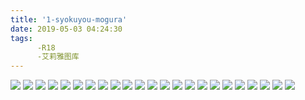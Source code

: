 ```yaml
---
title: '1-syokuyou-mogura'
date: 2019-05-03 04:24:30
tags:
	  -R18
	  -艾莉雅图库
---
```

![](https://cdn.jsdelivr.net/gh/Nyaplus-Beta/stcdn@1.4/img/1-syokuyou-mogura/s1.jpg)
![](https://cdn.jsdelivr.net/gh/Nyaplus-Beta/stcdn@1.4/img/1-syokuyou-mogura/s2.jpg)
![](https://cdn.jsdelivr.net/gh/Nyaplus-Beta/stcdn@1.4/img/1-syokuyou-mogura/s3.jpg)
![](https://cdn.jsdelivr.net/gh/Nyaplus-Beta/stcdn@1.4/img/1-syokuyou-mogura/s4.jpg)
![](https://cdn.jsdelivr.net/gh/Nyaplus-Beta/stcdn@1.4/img/1-syokuyou-mogura/s5.jpg)
![](https://cdn.jsdelivr.net/gh/Nyaplus-Beta/stcdn@1.4/img/1-syokuyou-mogura/s6.jpg)
![](https://cdn.jsdelivr.net/gh/Nyaplus-Beta/stcdn@1.4/img/1-syokuyou-mogura/s7.jpg)
![](https://cdn.jsdelivr.net/gh/Nyaplus-Beta/stcdn@1.4/img/1-syokuyou-mogura/s8.jpg)
![](https://cdn.jsdelivr.net/gh/Nyaplus-Beta/stcdn@1.4/img/1-syokuyou-mogura/s9.jpg)
![](https://cdn.jsdelivr.net/gh/Nyaplus-Beta/stcdn@1.4/img/1-syokuyou-mogura/s10.jpg)
![](https://cdn.jsdelivr.net/gh/Nyaplus-Beta/stcdn@1.4/img/1-syokuyou-mogura/s11.jpg)
![](https://cdn.jsdelivr.net/gh/Nyaplus-Beta/stcdn@1.4/img/1-syokuyou-mogura/s12.jpg)
![](https://cdn.jsdelivr.net/gh/Nyaplus-Beta/stcdn@1.4/img/1-syokuyou-mogura/s13.jpg)
![](https://cdn.jsdelivr.net/gh/Nyaplus-Beta/stcdn@1.4/img/1-syokuyou-mogura/s14.jpg)
![](https://cdn.jsdelivr.net/gh/Nyaplus-Beta/stcdn@1.4/img/1-syokuyou-mogura/s15.jpg)
![](https://cdn.jsdelivr.net/gh/Nyaplus-Beta/stcdn@1.4/img/1-syokuyou-mogura/s16.jpg)
![](https://cdn.jsdelivr.net/gh/Nyaplus-Beta/stcdn@1.4/img/1-syokuyou-mogura/s17.jpg)
![](https://cdn.jsdelivr.net/gh/Nyaplus-Beta/stcdn@1.4/img/1-syokuyou-mogura/s18.jpg)
![](https://cdn.jsdelivr.net/gh/Nyaplus-Beta/stcdn@1.4/img/1-syokuyou-mogura/s19.jpg)
![](https://cdn.jsdelivr.net/gh/Nyaplus-Beta/stcdn@1.4/img/1-syokuyou-mogura/s20.jpg)
![](https://cdn.jsdelivr.net/gh/Nyaplus-Beta/stcdn@1.4/img/1-syokuyou-mogura/s21.jpg)
![](https://cdn.jsdelivr.net/gh/Nyaplus-Beta/stcdn@1.4/img/1-syokuyou-mogura/s22.jpg)
![](https://cdn.jsdelivr.net/gh/Nyaplus-Beta/stcdn@1.4/img/1-syokuyou-mogura/s23.jpg)